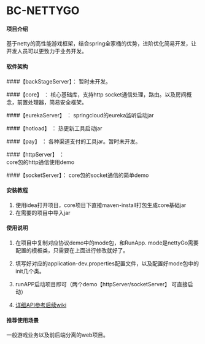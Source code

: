 # BC-NETTYGO

#### 项目介绍
   基于netty的高性能游戏框架，结合spring全家桶的优势，进阶优化简易开发，让开发人员可以更致力于业务开发。

#### 软件架构
####【backStageServer】： 
    暂时未开发。


####【core】  ：
    核心基础库，支持http socket通信处理，路由。以及房间概念，前置处理器，简易安全框架。


####【eurekaServer】 ：
     springcloud的eureka监听启动jar


####【hotload】 ：
    热更新工具启动jar


####【pay】 ：
     各种渠道支付的工具jar。暂时未开发。


####【httpServer】  ：  
    core包的http通信使用demo


####【socketServer】： 
    core包的socket通信的简单demo




#### 安装教程

1. 使用idea打开项目，core项目下直接maven-install打包生成core基础jar
2. 在需要的项目中导入jar


#### 使用说明

1. 在项目中复制对应协议demo中的mode包，和RunApp.  mode是nettyGo需要配置的模板类，只需要在上面进行修改就好了。

2. 填写好对应的application-dev.properties配置文件，以及配置好mode包中的init几个类。

3. runAPP启动项目即可（两个demo【httpServer/socketServer】 可直接启动）

4. [详细API参考后续wiki](https://gitee.com/huangxinyu/BC-NETTYGO/wikis)

#### 推荐使用场景
一般游戏业务以及前后端分离的web项目。

